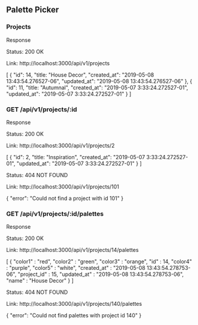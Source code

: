 ## Palette Picker

### Projects

Response

Status: 200 OK

Link: http://localhost:3000/api/v1/projects

[
  {
    "id": 14,
    "title: "House Decor",
    "created_at": "2019-05-08 13:43:54.276527-06",
    "updated_at": "2019-05-08 13:43:54.276527-06"
  },
  {
    "id": 11,
    "title: "Autumnal",
    "created_at": "2019-05-07 3:33:24.272527-01",
    "updated_at": "2019-05-07 3:33:24.272527-01"
  }
]

### GET /api/v1/projects/:id

Response

Status: 200 OK

Link: http://localhost:3000/api/v1/projects/2

[
  {
    "id": 2,
    "title: "Inspiration",
    "created_at": "2019-05-07 3:33:24.272527-01",
    "updated_at": "2019-05-07 3:33:24.272527-01"
  }
]

Status: 404 NOT FOUND

Link: http://localhost:3000/api/v1/projects/101

{
    "error": "Could not find a project with id 101"
}

### GET /api/v1/projects/:id/palettes

Response

Status: 200 OK

Link: http://localhost:3000/api/v1/projects/14/palettes

[
  {
    "color1" : "red",
    "color2" : "green",
    "color3" : "orange",
    "id" : 14,
    "color4" : "purple",
    "color5" : "white",
    "created_at" : "2019-05-08 13:43:54.278753-06",
    "project_id" : 15,
    "updated_at" : "2019-05-08 13:43:54.278753-06",
    "name" : "House Decor"
  }
]

Status: 404 NOT FOUND

Link: http://localhost:3000/api/v1/projects/140/palettes

{
    "error": "Could not find palettes with project id 140"
}


